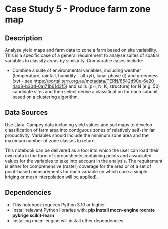 # Case Study 5 - Produce farm zone map
## Description 
Analyse yield maps and farm data to zone a farm based on site variability. This is a specific case of a general 
requirement to analyse suites of spatial variables to classify areas by similarity. Comparable cases include:

- Combine a suite of environmental variables, including weather (temperature, rainfall, humidity - all xyt), lunar phase (t) and greenness (xyt - see https://portal.tern.org.au/metadata/TERN/8542d90e-6e20-4ad8-b30d-0a171b61d3f5) and soils (pH, N, K, structure) for N (e.g. 50) candidate sites and then select derive a classification for each subunit based on a clustering algorithm.

## Data Sources
Use Llara-Campey data including yield values and soil maps to develop classification of farm area into contiguous zones of relatively self-similar productivity. Variables should include the minimum zone area and the maximum number of zone classes to return.

This notebook can be delivered as a tool into which the user can load their own data in the form of spreadsheets containing points and associated values for the variables to take into account in the analysis. The requirement is either for comprehensive (raster) coverage for the area or of a set of point-based measurements for each variable (in which case a simple kriging or mesh interpolation will be applied).

## Dependencies
- This notebook requires Python 3.10 or higher
- Install relevant Python libraries with: **pip install mccn-engine rocrate pykrige scikit-learn**
- Installing mccn-engine will install other dependencies